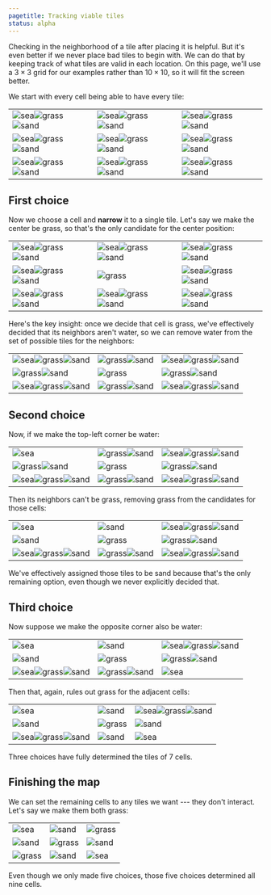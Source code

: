 ```yaml
---
pagetitle: Tracking viable tiles
status: alpha
---
```

Checking in the neighborhood of a tile after placing it is helpful.  But it's even better if we never place bad tiles to begin with.  We can do that by keeping track of what tiles are valid in each location.  On this page, we'll use a $3\times 3$ grid for our examples rather than $10\times 10$, so it will fit the screen better.

We start with every cell being able to have every tile:

<table class="centered">
<tr> <td width="auto"><img src="blue150.png" alt="sea" width="auto"><img src="green150.png" alt="grass" width="auto"><img src="brown150.png" alt="sand" width="auto"></td><td><img src="blue150.png" alt="sea" width="auto"><img src="green150.png" alt="grass" width="auto"><img src="brown150.png" alt="sand" width="auto"></td><td><img src="blue150.png" alt="sea" width="auto"><img src="green150.png" alt="grass" width="auto"><img src="brown150.png" alt="sand" width="auto"></td> </tr>
<tr> <td><img src="blue150.png" alt="sea" width="auto"><img src="green150.png" alt="grass" width="auto"><img src="brown150.png" alt="sand" width="auto"></td><td><img src="blue150.png" alt="sea" width="auto"><img src="green150.png" alt="grass" width="auto"><img src="brown150.png" alt="sand" width="auto"></td><td><img src="blue150.png" alt="sea" width="auto"><img src="green150.png" alt="grass" width="auto"><img src="brown150.png" alt="sand" width="auto"></td> </tr>
<tr> <td><img src="blue150.png" alt="sea" width="auto"><img src="green150.png" alt="grass" width="auto"><img src="brown150.png" alt="sand" width="auto"></td><td><img src="blue150.png" alt="sea" width="auto"><img src="green150.png" alt="grass" width="auto"><img src="brown150.png" alt="sand" width="auto"></td><td><img src="blue150.png" alt="sea" width="auto"><img src="green150.png" alt="grass" width="auto"><img src="brown150.png" alt="sand" width="auto"></td> </tr>
</table>

## First choice

Now we choose a cell and **narrow** it to a single tile.  Let's say we make the center be grass, so that's the only candidate for the center position:

<table class="centered">
<tr> <td width="auto"><img src="blue150.png" alt="sea" width="auto"><img src="green150.png" alt="grass" width="auto"><img src="brown150.png" alt="sand" width="auto"></td>
       <td><img src="blue150.png" alt="sea" width="auto"><img src="green150.png" alt="grass" width="auto"><img src="brown150.png" alt="sand" width="auto"></td>
       <td><img src="blue150.png" alt="sea" width="auto"><img src="green150.png" alt="grass" width="auto"><img src="brown150.png" alt="sand" width="auto"></td> </tr>
<tr> <td><img src="blue150.png" alt="sea" width="auto"><img src="green150.png" alt="grass" width="auto"><img src="brown150.png" alt="sand" width="auto"></td>
       <td><img src="green255.png" alt="grass" width="auto"></td>
       <td><img src="blue150.png" alt="sea" width="auto"><img src="green150.png" alt="grass" width="auto"><img src="brown150.png" alt="sand" width="auto"></td> </tr>
<tr> <td><img src="blue150.png" alt="sea" width="auto"><img src="green150.png" alt="grass" width="auto"><img src="brown150.png" alt="sand" width="auto"></td>
        <td><img src="blue150.png" alt="sea" width="auto"><img src="green150.png" alt="grass" width="auto"><img src="brown150.png" alt="sand" width="auto"></td>
        <td><img src="blue150.png" alt="sea" width="auto"><img src="green150.png" alt="grass" width="auto"><img src="brown150.png" alt="sand" width="auto"></td> </tr>
</table>

Here's the key insight: once we decide that cell is grass, we've effectively decided that its neighbors aren't water, so we can remove water from the set of possible tiles for the neighbors:

<table class="centered">
<tr> <td width="auto"><img src="blue150.png" alt="sea" width="auto"><img src="green150.png" alt="grass" width="auto"><img src="brown150.png" alt="sand" width="auto"></td>
       <td> <img src="green200.png" alt="grass" width="auto"><img src="brown200.png" alt="sand" width="auto"></td>
       <td><img src="blue150.png" alt="sea" width="auto"><img src="green150.png" alt="grass" width="auto"><img src="brown150.png" alt="sand" width="auto"></td> </tr>
<tr> <td> <img src="green200.png" alt="grass" width="auto"><img src="brown200.png" alt="sand" width="auto"></td>
       <td><img src="green255.png" alt="grass" width="auto"></td>
       <td> <img src="green200.png" alt="grass" width="auto"><img src="brown200.png" alt="sand" width="auto"></td> </tr>
<tr> <td><img src="blue150.png" alt="sea" width="auto"><img src="green150.png" alt="grass" width="auto"><img src="brown150.png" alt="sand" width="auto"></td>
        <td> <img src="green200.png" alt="grass" width="auto"><img src="brown200.png" alt="sand" width="auto"></td>
        <td><img src="blue150.png" alt="sea" width="auto"><img src="green150.png" alt="grass" width="auto"><img src="brown150.png" alt="sand" width="auto"></td> </tr>
</table>

## Second choice

Now, if we make the top-left corner be water:

<table class="centered">
<tr> <td width="auto"><img src="blue255.png" alt="sea" width="auto"></td>
       <td> <img src="green200.png" alt="grass" width="auto"><img src="brown200.png" alt="sand" width="auto"></td>
       <td><img src="blue150.png" alt="sea" width="auto"><img src="green150.png" alt="grass" width="auto"><img src="brown150.png" alt="sand" width="auto"></td> </tr>
<tr> <td> <img src="green200.png" alt="grass" width="auto"><img src="brown200.png" alt="sand" width="auto"></td>
       <td><img src="green255.png" alt="grass" width="auto"></td>
       <td> <img src="green200.png" alt="grass" width="auto"><img src="brown200.png" alt="sand" width="auto"></td> </tr>
<tr> <td><img src="blue150.png" alt="sea" width="auto"><img src="green150.png" alt="grass" width="auto"><img src="brown150.png" alt="sand" width="auto"></td>
        <td> <img src="green200.png" alt="grass" width="auto"><img src="brown200.png" alt="sand" width="auto"></td>
        <td><img src="blue150.png" alt="sea" width="auto"><img src="green150.png" alt="grass" width="auto"><img src="brown150.png" alt="sand" width="auto"></td> </tr>
</table>

Then its neighbors can't be grass, removing grass from the candidates for those cells:

<table class="centered">
<tr> <td width="auto"><img src="blue255.png" alt="sea" width="auto"></td>
       <td> <img src="brown255.png" alt="sand" width="auto"></td>
       <td><img src="blue150.png" alt="sea" width="auto"><img src="green150.png" alt="grass" width="auto"><img src="brown150.png" alt="sand" width="auto"></td> </tr>
<tr> <td> <img src="brown255.png" alt="sand" width="auto"></td>
       <td><img src="green255.png" alt="grass" width="auto"></td>
       <td> <img src="green200.png" alt="grass" width="auto"><img src="brown200.png" alt="sand" width="auto"></td> </tr>
<tr> <td><img src="blue150.png" alt="sea" width="auto"><img src="green150.png" alt="grass" width="auto"><img src="brown150.png" alt="sand" width="auto"></td>
        <td> <img src="green200.png" alt="grass" width="auto"><img src="brown200.png" alt="sand" width="auto"></td>
        <td><img src="blue150.png" alt="sea" width="auto"><img src="green150.png" alt="grass" width="auto"><img src="brown150.png" alt="sand" width="auto"></td> </tr>
</table>

We've effectively assigned those tiles to be sand because that's the only remaining option, even though we never explicitly decided that.

## Third choice

Now suppose we make the opposite corner also be water:

<table class="centered">
<tr> <td width="auto"><img src="blue255.png" alt="sea" width="auto"></td>
       <td> <img src="brown255.png" alt="sand" width="auto"></td>
       <td><img src="blue150.png" alt="sea" width="auto"><img src="green150.png" alt="grass" width="auto"><img src="brown150.png" alt="sand" width="auto"></td> </tr>
<tr> <td> <img src="brown255.png" alt="sand" width="auto"></td>
       <td><img src="green255.png" alt="grass" width="auto"></td>
       <td> <img src="green200.png" alt="grass" width="auto"><img src="brown200.png" alt="sand" width="auto"></td> </tr>
<tr> <td><img src="blue150.png" alt="sea" width="auto"><img src="green150.png" alt="grass" width="auto"><img src="brown150.png" alt="sand" width="auto"></td>
        <td> <img src="green200.png" alt="grass" width="auto"><img src="brown200.png" alt="sand" width="auto"></td>
        <td><img src="blue255.png" alt="sea" width="auto"> </tr>
</table>

Then that, again, rules out grass for the adjacent cells:

<table class="centered">
<tr> <td width="auto"><img src="blue255.png" alt="sea" width="auto"></td>
       <td> <img src="brown255.png" alt="sand" width="auto"></td>
       <td><img src="blue150.png" alt="sea" width="auto"><img src="green150.png" alt="grass" width="auto"><img src="brown150.png" alt="sand" width="auto"></td> </tr>
<tr> <td> <img src="brown255.png" alt="sand" width="auto"></td>
       <td><img src="green255.png" alt="grass" width="auto"></td>
       <td> <img src="brown255.png" alt="sand" width="auto"></td> </tr>
<tr> <td><img src="blue150.png" alt="sea" width="auto"><img src="green150.png" alt="grass" width="auto"><img src="brown150.png" alt="sand" width="auto"></td>
        <td><img src="brown255.png" alt="sand" width="auto"></td>
        <td><img src="blue255.png" alt="sea" width="auto"> </tr>
</table>

Three choices have fully determined the tiles of 7 cells.

## Finishing the map

We can set the remaining cells to any tiles we want --- they don't interact.  Let's say we make them both grass: 

<table class="centered">
<tr> <td width="auto"><img src="blue255.png" alt="sea" width="auto"></td>
       <td> <img src="brown255.png" alt="sand" width="auto"></td>
       <td><img src="green255.png" alt="grass" width="auto"></td> </tr>
<tr> <td> <img src="brown255.png" alt="sand" width="auto"></td>
       <td><img src="green255.png" alt="grass" width="auto"></td>
       <td> <img src="brown255.png" alt="sand" width="auto"></td> </tr>
<tr> <td><img src="green255.png" alt="grass" width="auto"></td>
        <td><img src="brown255.png" alt="sand" width="auto"></td>
        <td><img src="blue255.png" alt="sea" width="auto"> </tr>
</table>

Even though we only made five choices, those five choices determined all nine cells.
